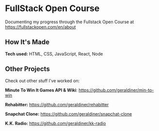 # FullStack Open Course
Documenting my progress through the Fullstack Open Course at https://fullstackopen.com/en/about
 
## How It's Made
**Tech used:** HTML, CSS, JavaScript, React, Node
 
<!--  
# Optimizations

 
# Lessons Learned:
  -->
 


## Other Projects

Check out other stuff I've worked on:

**Minute To Win It Games API & Wiki**: https://github.com/geraldiner/min-to-win

**Rehabitter:** https://github.com/geraldiner/rehabitter

**Snapchat Clone:** https://github.com/geraldiner/snapchat-clone

**K.K. Radio:** https://github.com/geraldiner/kk-radio
